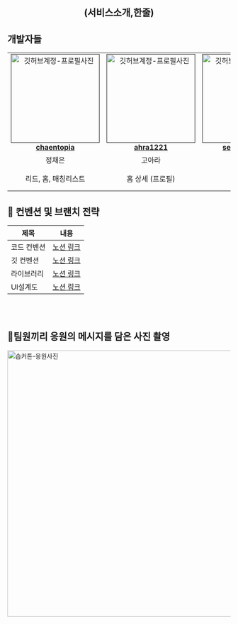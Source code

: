 <div align="center">

<h2> (서비스소개,한줄) </h2>

<!-- <img src=""  alt="서비스대표-이미지" /> -->

</div>

<h2> 개발자들 </h2>

<table align="center">
    <tr align="center">
        <td style="min-width: 150px;">
            <a href="">
                <img src="https://github.com/32nd-GO-SOPT-SOPKATHON-11/SOPKATHON-11-iOS/assets/109775321/88f93653-0282-4d13-8d1c-47e503b97ec3" width="200" alt="깃허브계정-프로필사진">
              <br />
              <b>chaentopia</b>
            </a>
        </td>
      <td style="min-width: 150px;">
            <a href="">
              <img src="https://github.com/32nd-GO-SOPT-SOPKATHON-11/SOPKATHON-11-iOS/assets/109775321/9b998867-c824-47d9-bdb1-51edad1ede65" width="200" alt="깃허브계정-프로필사진">
              <br />
              <b> ahra1221</b>
            </a>
        </td>
      <td style="min-width: 150px;">
            <a href="">
              <img src="https://github.com/32nd-GO-SOPT-SOPKATHON-11/SOPKATHON-11-iOS/assets/109775321/1efffa16-3275-48fe-b8f1-edfff5c262ed" width="200" alt="깃허브계정-프로필사진">
              <br />
              <b>seongmin221</b>
            </a>
        </td>
      <td style="min-width: 150px;">
            <a href="">
              <img src="https://github.com/32nd-GO-SOPT-SOPKATHON-11/SOPKATHON-11-iOS/assets/109775321/606be2da-3692-47df-ac9f-919de4fa8928" width="200" alt="깃허브계정-프로필사진">
              <br />
              <b>cjs1399</b>
            </a>
        </td>
    </tr>
    <tr align="center">
        <td>
            정채은 <br/>
      </td>
       <td>
            고아라 <br/>
      </td>
       <td>
            이성민 <br/>
      </td>
       <td>
            천성우 <br/>
      </td>
    </tr>
    <tr align="center">
        <td>
            리드, 홈, 매칭리스트 <br/>
      </td>
       <td>
            홈 상세 (프로필) <br/>
      </td>
       <td>
            정보 입력 <br/>
      </td>
       <td>
            매칭리스트 상세 (미션 리스트) <br/>
      </td>
    </tr>
</table>

<h2>  📄 컨벤션 및 브랜치 전략 </h2>
<!-- (노션 링크 또는 표로 작성) -->

<!-- <a href="" /> -->

| 제목        | 내용                                                                             |
| ----------- | -------------------------------------------------------------------------------- |
| 코드 컨벤션 | [노션 링크](https://merciful-goldenrod-955.notion.site/Code-Convention-943a673afe8b46c68c386c1148e4e9bb) |
| 깃 컨벤션 | [노션 링크](https://merciful-goldenrod-955.notion.site/Git-Convention-d1a6272fa1c34643962f625d6e5ae89b) |
| 라이브러리 | [노션 링크](https://merciful-goldenrod-955.notion.site/Library-d7bf02c17e054bd489a731f4cb4f5003) |
| UI설계도 | [노션 링크](https://merciful-goldenrod-955.notion.site/UI-4c9c6798f7d144f8a2f6f5443611119c) |

<br/>

<br/>

<h2> 📸팀원끼리 응원의 메시지를 담은 사진 촬영 </h2>
<img src="https://github.com/32nd-GO-SOPT-SOPKATHON-11/SOPKATHON-11-iOS/assets/109775321/d569d269-8b1e-4319-8183-d057a0fd4ca5" width = "600" alt="솝커톤-응원사진" />
